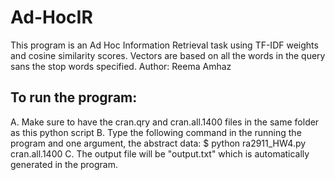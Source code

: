 # Ad-HocIR
This program is an Ad Hoc Information Retrieval task using TF-IDF 
weights and cosine similarity scores. Vectors are based on all
the words in the query sans the stop words specified. 
Author: Reema Amhaz 

## To run the program: 
A. Make sure to have the cran.qry and cran.all.1400 files in the same folder as this python script 
B. Type the following command in the running the program and one argument, the abstract data:
   $ python ra2911_HW4.py cran.all.1400
C. The output file will be "output.txt" which is automatically generated in the program. 
